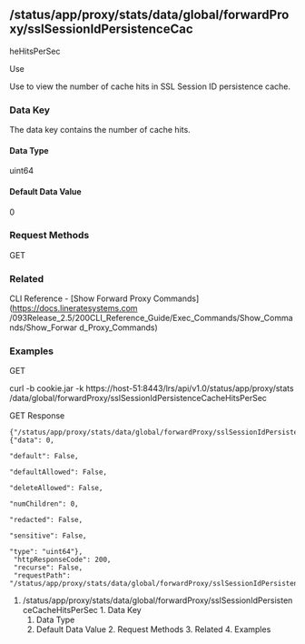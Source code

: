 ## /status/app/proxy/stats/data/global/forwardProxy/sslSessionIdPersistenceCac
heHitsPerSec

Use

Use to view the number of cache hits in SSL Session ID persistence cache.

### Data Key

The data key contains the number of cache hits.

#### Data Type

uint64

#### Default Data Value

0

### Request Methods

GET

### Related

CLI Reference - [Show Forward Proxy Commands](https://docs.lineratesystems.com
/093Release_2.5/200CLI_Reference_Guide/Exec_Commands/Show_Commands/Show_Forwar
d_Proxy_Commands)

### Examples

GET

curl -b cookie.jar -k https://host-51:8443/lrs/api/v1.0/status/app/proxy/stats
/data/global/forwardProxy/sslSessionIdPersistenceCacheHitsPerSec

GET Response

    
    {"/status/app/proxy/stats/data/global/forwardProxy/sslSessionIdPersistenceCacheHitsPerSec": {"data": 0,
                                                                                                  "default": False,
                                                                                                  "defaultAllowed": False,
                                                                                                  "deleteAllowed": False,
                                                                                                  "numChildren": 0,
                                                                                                  "redacted": False,
                                                                                                  "sensitive": False,
                                                                                                  "type": "uint64"},
     "httpResponseCode": 200,
     "recurse": False,
     "requestPath": "/status/app/proxy/stats/data/global/forwardProxy/sslSessionIdPersistenceCacheHitsPerSec"}
    

  1. /status/app/proxy/stats/data/global/forwardProxy/sslSessionIdPersistenceCacheHitsPerSec
    1. Data Key
      1. Data Type
      2. Default Data Value
    2. Request Methods
    3. Related
    4. Examples

